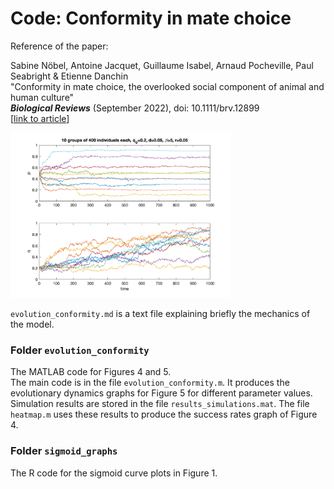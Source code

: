 # Code: Conformity in mate choice

Reference of the paper:

Sabine Nöbel, Antoine Jacquet, Guillaume Isabel, Arnaud Pocheville, Paul Seabright & Etienne Danchin  
"Conformity in mate choice, the overlooked social component of animal and human culture"  
<i>**Biological Reviews**</i> (September 2022), doi: 10.1111/brv.12899  
[[link to article](https://doi.org/10.1111/brv.12899)]


<img title="" alt="" width="70%" height="auto" src="evolution_conformity/Figs/randmatch q0.2 d0.05 b5.00  r0.05.png">


`evolution_conformity.md` is a text file explaining briefly the mechanics of the model.


### Folder `evolution_conformity`

The MATLAB code for Figures 4 and 5.  
The main code is in the file `evolution_conformity.m`. It produces the evolutionary dynamics graphs for Figure 5 for different parameter values. 
Simulation results are stored in the file `results_simulations.mat`. 
The file `heatmap.m` uses these results to produce the success rates graph of Figure 4.


### Folder `sigmoid_graphs`
The R code for the sigmoid curve plots in Figure 1.


